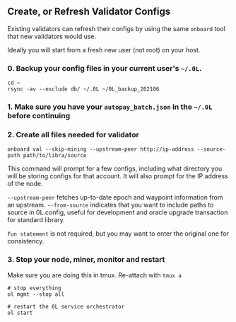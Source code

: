 
## Create, or Refresh Validator Configs

Existing validators can refresh their configs by using the same `onboard` tool that new validators would use.

Ideally you will start from a fresh new user (not root) on your host.

### 0. Backup your config files in your current user's `~/.0L`. 

```
cd ~
rsync -av --exclude db/ ~/.0L ~/0L_backup_202106
```

### 1. Make sure you have your `autopay_batch.json` in the `~/.0L` before continuing

### 2. Create all files needed for validator

```
onboard val --skip-mining --upstream-peer http://ip-address --source-path path/to/libra/source
```

This command will prompt for a few configs, including what directory you will be storing configs for that account. It will also prompt for the IP address of the node.

`--upstream-peer` fetches up-to-date epoch and waypoint information from an upstream.
`--from-source` indicates that you want to include paths to source in 0L.config, useful for development and oracle upgrade transaction for standard library.

`Fun statement` is not required, but you may want to enter the original one for consistency.


### 3. Stop your node, miner, monitor and restart

Make sure you are doing this in tmux. Re-attach with `tmux a`
```
# stop everything
ol mgmt --stop all

# restart the 0L service orchestrator
ol start
```


